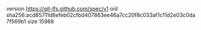 version https://git-lfs.github.com/spec/v1
oid sha256:acd85711d8efeb02cfbd407863ee46a7cc20f8c033af1c11d2e03c0da7f569b1
size 15988
